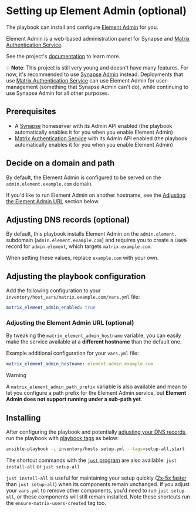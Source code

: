 <!--
SPDX-FileCopyrightText: 2024 wjbeckett
SPDX-FileCopyrightText: 2024 - 2025 Slavi Pantaleev

SPDX-License-Identifier: AGPL-3.0-or-later
-->

# Setting up Element Admin (optional)

The playbook can install and configure [Element Admin](https://github.com/element-hq/element-admin) for you.

Element Admin is a web-based administration panel for Synapse and [Matrix Authentication Service](./configuring-playbook-matrix-authentication-service.md).

See the project's [documentation](https://github.com/element-hq/element-admin) to learn more.

💡 **Note**: This project is still very young and doesn't have many features. For now, it's recommended to use [Synapse Admin](./configuring-playbook-synapse-admin.md) instead. Deployments that use [Matrix Authentication Service](./configuring-playbook-matrix-authentication-service.md) can use Element Admin for user-management (something that Synapse Admin can't do), while continuing to use Synapse Admin for all other purposes.

## Prerequisites

- A [Synapse](configuring-playbook-synapse.md) homeserver with its Admin API enabled (the playbook automatically enables it for you when you enable Element Admin)
- [Matrix Authentication Service](./configuring-playbook-matrix-authentication-service.md) with its Admin API enabled (the playbook automatically enables it for you when you enable Element Admin)

## Decide on a domain and path

By default, the Element Admin is configured to be served on the `admin.element.example.com` domain.

If you'd like to run Element Admin on another hostname, see the [Adjusting the Element Admin URL](#adjusting-the-element-admin-url-optional) section below.

## Adjusting DNS records (optional)

By default, this playbook installs Element Admin on the `admin.element.` subdomain (`admin.element.example.com`) and requires you to create a `CNAME` record for `admin.element`, which targets `matrix.example.com`.

When setting these values, replace `example.com` with your own.

## Adjusting the playbook configuration

Add the following configuration to your `inventory/host_vars/matrix.example.com/vars.yml` file:

```yaml
matrix_element_admin_enabled: true
```

### Adjusting the Element Admin URL (optional)

By tweaking the `matrix_element_admin_hostname` variable, you can easily make the service available at a **different hostname** than the default one.

Example additional configuration for your `vars.yml` file:

```yaml
matrix_element_admin_hostname: element-admin.example.com
```

> [!WARNING]
> A `matrix_element_admin_path_prefix` variable is also available and mean to let you configure a path prefix for the Element Admin service, but **Element Admin does not support running under a sub-path yet**.

## Installing

After configuring the playbook and potentially [adjusting your DNS records](#adjusting-dns-records), run the playbook with [playbook tags](playbook-tags.md) as below:

<!-- NOTE: let this conservative command run (instead of install-all) to make it clear that failure of the command means something is clearly broken. -->
```sh
ansible-playbook -i inventory/hosts setup.yml --tags=setup-all,start
```

The shortcut commands with the [`just` program](just.md) are also available: `just install-all` or `just setup-all`

`just install-all` is useful for maintaining your setup quickly ([2x-5x faster](../CHANGELOG.md#2x-5x-performance-improvements-in-playbook-runtime) than `just setup-all`) when its components remain unchanged. If you adjust your `vars.yml` to remove other components, you'd need to run `just setup-all`, or these components will still remain installed. Note these shortcuts run the `ensure-matrix-users-created` tag too.
